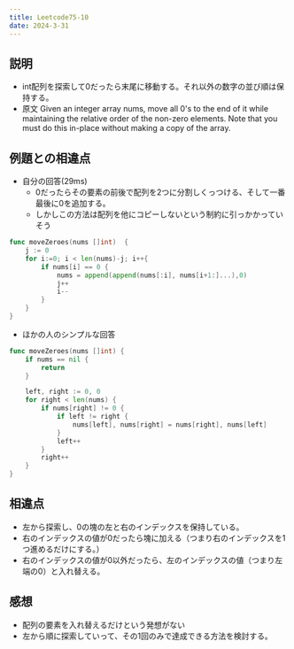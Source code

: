 ```yaml
---
title: Leetcode75-10
date: 2024-3-31
---
```

## 説明

+ int配列を探索して0だったら末尾に移動する。それ以外の数字の並び順は保持する。
+ 原文
Given an integer array nums, move all 0's to the end of it while maintaining the relative order of the non-zero elements.
Note that you must do this in-place without making a copy of the array.

## 例題との相違点

+ 自分の回答(29ms)
  + 0だったらその要素の前後で配列を2つに分割しくっつける、そして一番最後に0を追加する。
  + しかしこの方法は配列を他にコピーしないという制約に引っかかっていそう

```go
func moveZeroes(nums []int)  {
    j := 0
    for i:=0; i < len(nums)-j; i++{
        if nums[i] == 0 {
            nums = append(append(nums[:i], nums[i+1:]...),0)
            j++
            i--
        }
    }
}
```

+ ほかの人のシンプルな回答

```go
func moveZeroes(nums []int) {
	if nums == nil {
		return 
	}

	left, right := 0, 0
	for right < len(nums) {
		if nums[right] != 0 {
			if left != right {
				nums[left], nums[right] = nums[right], nums[left]
			}
            left++
		}
		right++
	}
}
```

## 相違点

+ 左から探索し、0の塊の左と右のインデックスを保持している。
+ 右のインデックスの値が0だったら塊に加える（つまり右のインデックスを1つ進めるだけにする。）
+ 右のインデックスの値が0以外だったら、左のインデックスの値（つまり左端の0）と入れ替える。

## 感想

+ 配列の要素を入れ替えるだけという発想がない
+ 左から順に探索していって、その1回のみで達成できる方法を検討する。

